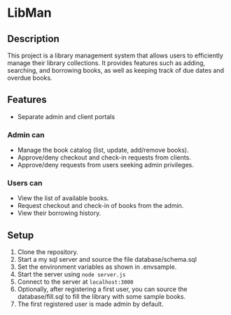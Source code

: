 # LibMan

## Description

This project is a library management system that allows users to efficiently manage their library collections. It provides features such as adding, searching, and borrowing books, as well as keeping track of due dates and overdue books.

## Features

- Separate admin and client portals
  
### Admin can
- Manage the book catalog (list, update, add/remove books).
- Approve/deny checkout and check-in requests from clients.
- Approve/deny requests from users seeking admin privileges.

### Users can
- View the list of available books.
- Request checkout and check-in of books from the admin.
- View their borrowing history.

## Setup

1. Clone the repository.
2. Start a my sql server and source the file database/schema.sql
3. Set the environment variables as shown in .envsample.
4. Start the server using `node server.js`
5. Connect to the server at `localhost:3000`
6. Optionally, after registering a first user, you can source the database/fill.sql to fill the library with some sample books.
7. The first registered user is made admin by default.